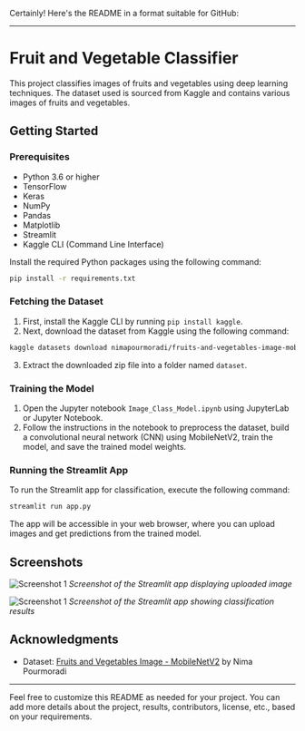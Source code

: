 Certainly! Here's the README in a format suitable for GitHub:

---

# Fruit and Vegetable Classifier

This project classifies images of fruits and vegetables using deep learning techniques. The dataset used is sourced from Kaggle and contains various images of fruits and vegetables.

## Getting Started

### Prerequisites

- Python 3.6 or higher
- TensorFlow
- Keras
- NumPy
- Pandas
- Matplotlib
- Streamlit
- Kaggle CLI (Command Line Interface)

Install the required Python packages using the following command:

```bash
pip install -r requirements.txt
```

### Fetching the Dataset

1. First, install the Kaggle CLI by running `pip install kaggle`.
2. Next, download the dataset from Kaggle using the following command:

```bash
kaggle datasets download nimapourmoradi/fruits-and-vegetables-image-mobilenetv2
```

3. Extract the downloaded zip file into a folder named `dataset`.

### Training the Model

1. Open the Jupyter notebook `Image_Class_Model.ipynb` using JupyterLab or Jupyter Notebook.
2. Follow the instructions in the notebook to preprocess the dataset, build a convolutional neural network (CNN) using MobileNetV2, train the model, and save the trained model weights.

### Running the Streamlit App

To run the Streamlit app for classification, execute the following command:

```bash
streamlit run app.py
```

The app will be accessible in your web browser, where you can upload images and get predictions from the trained model.


## Screenshots

![Screenshot 1](Screenshots/Screenshot-1.png)
*Screenshot of the Streamlit app displaying uploaded image*

![Screenshot 1](Screenshots/Screenshot-2.png)
*Screenshot of the Streamlit app showing classification results*

## Acknowledgments

- Dataset: [Fruits and Vegetables Image - MobileNetV2](https://www.kaggle.com/nimapourmoradi/fruits-and-vegetables-image-mobilenetv2) by Nima Pourmoradi

---

Feel free to customize this README as needed for your project. You can add more details about the project, results, contributors, license, etc., based on your requirements.


